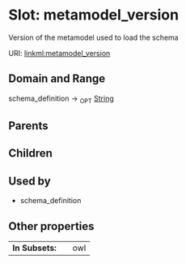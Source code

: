 
# Slot: metamodel_version


Version of the metamodel used to load the schema

URI: [linkml:metamodel_version](https://w3id.org/linkml/metamodel_version)


## Domain and Range

schema_definition &#8594;  <sub>OPT</sub> [String](types/String.md)

## Parents


## Children


## Used by

 * schema_definition

## Other properties

|  |  |  |
| --- | --- | --- |
| **In Subsets:** | | owl |

